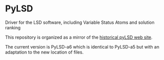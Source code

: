 # PyLSD
Driver for the LSD software, including Variable Status Atoms and solution ranking

This repository is organized as a mirror of the [historical pyLSD web site](http://www.univ-reims.fr/LSD/JmnSoft/PyLSD).

The current version is PyLSD-a6 which is identical to PyLSD-a5 but with an adaptation to the new location of files.
